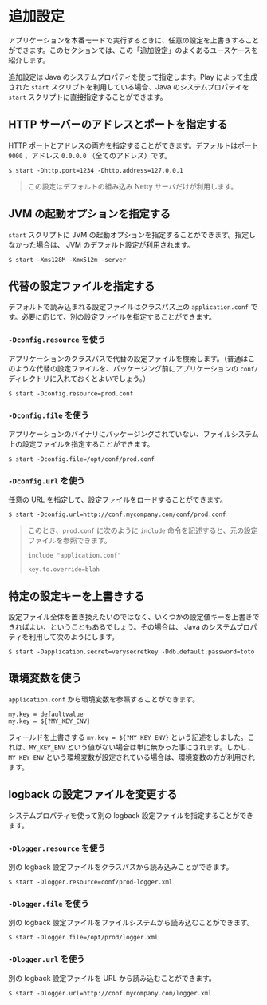 <!-- translated -->
<!--
# Additional configuration
-->
# 追加設定

<!--
When running an application in production mode you can override any configuration. This section covers the more common use cases.
-->
アプリケーションを本番モードで実行するときに、任意の設定を上書きすることができます。このセクションでは、この「追加設定」のよくあるユースケースを紹介します。

<!--
All these additional configurations are specified using Java System properties and can be used directly if you are using one of the `start` script generated by Play.
-->
追加設定は Java のシステムプロパティを使って指定します。Play によって生成された `start` スクリプトを利用している場合、Java のシステムプロパテイを `start` スクリプトに直接指定することができます。

<!--
## Specifying the HTTP server address and port
-->
## HTTP サーバーのアドレスとポートを指定する

<!--
You can provide both HTTP port and address. The default is to listen on port `9000` at the `0.0.0.0` address (all addresses).
-->
HTTP ポートとアドレスの両方を指定することができます。デフォルトはポート `9000` 、アドレス `0.0.0.0` （全てのアドレス）です。

```
$ start -Dhttp.port=1234 -Dhttp.address=127.0.0.1
```

<!--
> Note that these configuration are only provided for the default embeded Netty server.
-->
> この設定はデフォルトの組み込み Netty サーバだけが利用します。

<!--
## Specifying additional JVM arguments
-->
## JVM の起動オプションを指定する

<!--
You can specify any JVM arguments to the `start` script. Otherwise the default JVM settings will be used:
-->
`start` スクリプトに JVM の起動オプションを指定することができます。指定しなかった場合は、 JVM のデフォルト設定が利用されます。

```
$ start -Xms128M -Xmx512m -server
```

<!--
## Specifying alternative configuration file
-->
## 代替の設定ファイルを指定する

<!--
The default is to load the `application.conf` file from the classpath. You can specify an alternative configuration file if needed:
-->
デフォルトで読み込まれる設定ファイルはクラスパス上の `application.conf` です。必要に応じて、別の設定ファイルを指定することができます。

<!--
### Using `-Dconfig.resource`
-->
### `-Dconfig.resource` を使う

<!--
It will search for an alternative configuration file in the application classpath (you usually provide these alternative configuration files into your application `conf/` directory before packaging).
-->
アプリケーションのクラスパスで代替の設定ファイルを検索します。（普通はこのような代替の設定ファイルを、パッケージング前にアプリケーションの `conf/` ディレクトリに入れておくとよいでしょう。）

```
$ start -Dconfig.resource=prod.conf
```

<!--
### Using `-Dconfig.file`
-->
### `-Dconfig.file` を使う

<!--
You can also specify another local configuration file not packaged into the application artifacts:
-->
アプリケーションのバイナリにパッケージングされていない、ファイルシステム上の設定ファイルを指定することができます。

```
$ start -Dconfig.file=/opt/conf/prod.conf
```

<!--
### Using `-Dconfig.url`
-->
### `-Dconfig.url` を使う

<!--
You can also specify a configuration file to be loaded from any URL:
-->
任意の URL を指定して、設定ファイルをロードすることができます。

```
$ start -Dconfig.url=http://conf.mycompany.com/conf/prod.conf
```

<!--
> Note that you can always reference the original configuration file in a new `prod.conf` file using the `include` directive, such as:
> -->
> このとき、`prod.conf` に次のように `include` 命令を記述すると、元の設定ファイルを参照できます。
> 
> ```
> include "application.conf"
> 
> key.to.override=blah
> ```

<!--
## Overriding specific configuration keys
-->
## 特定の設定キーを上書きする

<!--
Sometimes you don't want to specify another complete configuration file, but just override a bunch of specific keys. You can do that by specifying then as Java System properties:
-->
設定ファイル全体を置き換えたいのではなく、いくつかの設定値キーを上書きできればよい、ということもあるでしょう。その場合は、 Java のシステムプロパティを利用して次のようにします。

```
$ start -Dapplication.secret=verysecretkey -Ddb.default.password=toto
```

<!--
## Using environment variables
-->
## 環境変数を使う

<!--
You can also reference environment variables from your `application.conf` file:
-->
`application.conf` から環境変数を参照することができます。

```
my.key = defaultvalue
my.key = ${?MY_KEY_ENV}
```

<!--
Here, the override field `my.key = ${?MY_KEY_ENV}` simply vanishes if there's no value for `MY_KEY_ENV`, but if you set an environment variable `MY_KEY_ENV` for example, it would be used.
-->
フィールドを上書きする `my.key = ${?MY_KEY_ENV}` という記述をしました。これは、`MY_KEY_ENV` という値がない場合は単に無かった事にされます。しかし、`MY_KEY_ENV` という環境変数が設定されている場合は、環境変数の方が利用されます。

<!--
## Changing the logback configuration file
-->
## logback の設定ファイルを変更する

<!--
You can also specify another logback configuration file via a System property.
-->
システムプロパティを使って別の logback 設定ファイルを指定することができます。

<!--
### Using `-Dlogger.resource`
-->
### `-Dlogger.resource` を使う

<!--
Specify another loback configuration file to be loaded from the classpath:
-->
別の logback 設定ファイルをクラスパスから読み込みことができます。

```
$ start -Dlogger.resource=conf/prod-logger.xml
```

<!--
### Using `-Dlogger.file`
-->
### `-Dlogger.file` を使う

<!--
Specify another loback configuration file to be loaded from the file system:
-->
別の logback 設定ファイルをファイルシステムから読み込むことができます。

```
$ start -Dlogger.file=/opt/prod/logger.xml
```

<!--
### Using `-Dlogger.url`
-->
### `-Dlogger.url` を使う

<!--
Specify another loback configuration file to be loaded from an URL:
-->
別の logback 設定ファイルを URL から読み込むことができます。

```
$ start -Dlogger.url=http://conf.mycompany.com/logger.xml
```
